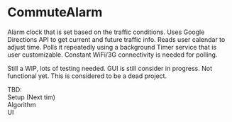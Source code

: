 # CommuteAlarm
Alarm clock that is set based on the traffic conditions. Uses Google Directions API to get current and future traffic info. Reads user calendar to adjust time. Polls it repeatedly using a background Timer service that is user customizable. Constant WiFi/3G connectivity is needed for polling.

Still a WIP, lots of testing needed. GUI is still consider in progress. Not functional yet. This is considered to be a dead project.

TBD: <br/>
Setup (Next tim)<br/>
Algorithm <br/>
UI <br/>
